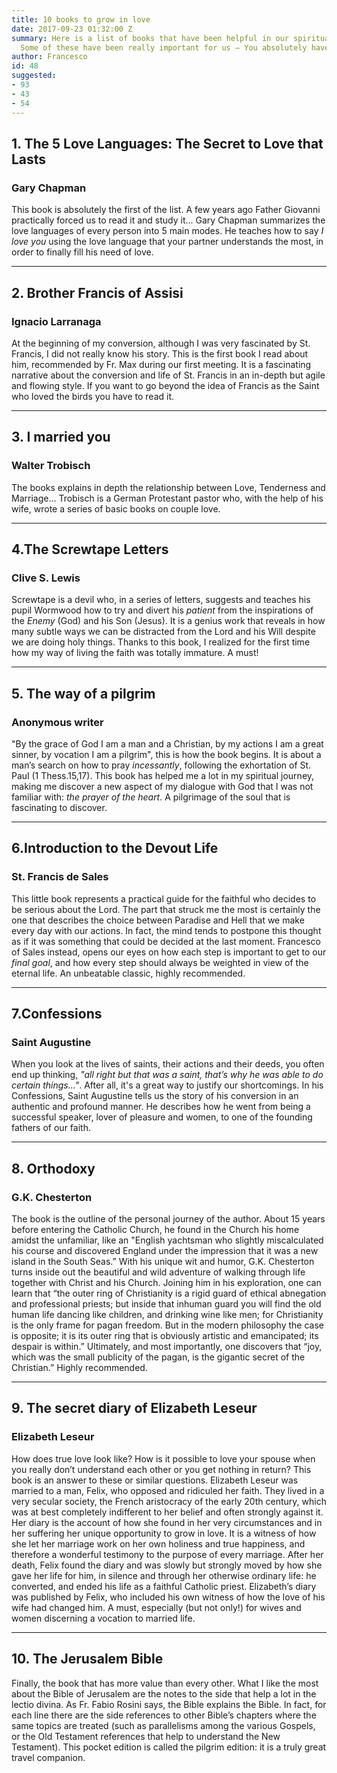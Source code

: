 ```yaml
---
title: 10 books to grow in love
date: 2017-09-23 01:32:00 Z
summary: Here is a list of books that have been helpful in our spiritual journey.
  Some of these have been really important for us — You absolutely have to read them(!)
author: Francesco
id: 48
suggested:
- 93
- 43
- 54
---
```


## 1. The 5 Love Languages: The Secret to Love that Lasts
### Gary Chapman
This book is absolutely the first of the list. A few years ago Father Giovanni practically forced  us to read it and study it... Gary Chapman summarizes the love languages of every person into 5 main modes. He teaches how to say *I love you* using the love language that your partner understands the most, in order to finally fill his need of love.

---

## 2. Brother Francis of Assisi
### Ignacio Larranaga
At the beginning of my conversion, although I was very fascinated by St. Francis, I did not really know his story. This is the first book I read about him, recommended by Fr. Max during our first meeting. It is a fascinating narrative about  the conversion and life of St. Francis in an in-depth but agile and flowing style. If you want to go beyond the idea of Francis as the Saint who loved the birds you have to read it.

---

## 3. I married you
### Walter Trobisch
The books explains in depth the relationship between Love, Tenderness and Marriage... Trobisch is a German Protestant pastor who, with the help of his wife, wrote a series of basic books on couple love.

---

## 4.The Screwtape Letters
### Clive S. Lewis
Screwtape is a devil who, in a series of letters, suggests and teaches his pupil Wormwood how to try and divert his *patient* from the inspirations of the *Enemy* (God) and his Son (Jesus). It is a genius work that reveals in how many subtle ways we can be distracted from the Lord and his Will despite we are doing holy things. Thanks to this book, I realized for the first time how my way of living the faith was totally immature. A must!

---

## 5. The way of a pilgrim
### Anonymous writer
"By the grace of God I am a man and a Christian, by my actions I am a great sinner, by vocation I am a pilgrim", this is how the book begins. It is about a man’s search on how to pray *incessantly*, following the exhortation of St. Paul (1 Thess.15,17). This book has helped me a lot in my spiritual journey, making me discover a new aspect of my dialogue with God that I was not familiar with: *the prayer of the heart*. A pilgrimage of the soul that is fascinating to discover.

---

## 6.Introduction to the Devout Life
### St. Francis de Sales
This little book represents a practical guide for the faithful who decides to be serious about the Lord. The part that struck me the most is certainly the one that describes the choice between Paradise and Hell that we make every day with our actions. In fact, the mind tends to postpone this thought as if it was something that could be decided at the last moment. Francesco of Sales instead, opens our eyes on how each step is important to get to our *final goal*, and how every step should always be weighted in view of the eternal life. An unbeatable classic, highly recommended.

---

## 7.Confessions
### Saint Augustine
When you look at the lives of saints, their actions and their deeds, you often end up thinking, *"all right but that was a saint, that’s why he was able to do certain things..."*. After all, it's a great way to justify our shortcomings. In his Confessions, Saint Augustine tells us the story of his conversion in an authentic and profound manner. He describes how he went from being a successful speaker, lover of pleasure and women, to one of the founding fathers of our faith.

---

## 8. Orthodoxy
### G.K. Chesterton
The book is the outline of the personal journey of the author. About 15 years before entering the Catholic Church, he found in the Church his home amidst the unfamiliar, like an "English yachtsman who slightly miscalculated his course and discovered England under the impression that it was a new island in the South Seas.” With his unique wit and humor, G.K. Chesterton turns inside out the beautiful and wild adventure of walking through life together with Christ and his Church. Joining him in his exploration, one can learn that “the outer ring of Christianity is a rigid guard of ethical abnegation and professional priests; but inside that inhuman guard you will find the old human life dancing like children, and drinking wine like men; for Christianity is the only frame for pagan freedom. But in the modern philosophy the case is opposite; it is its outer ring that is obviously artistic and emancipated; its despair is within.” Ultimately, and most importantly, one discovers that “joy, which was the small publicity of the pagan, is the gigantic secret of the Christian.” Highly recommended.

---

## 9. The secret diary of Elizabeth Leseur
### Elizabeth Leseur
How does true love look like? How is it possible to love your spouse when you really don’t understand each other or you get nothing in return?
This book is an answer to these or similar questions.
Elizabeth Leseur was married to a man, Felix, who opposed and ridiculed her faith. They lived in a very secular society, the French aristocracy of the early 20th century, which was at best completely indifferent to her belief and often strongly against it. Her diary is the account of how she found in her very circumstances and in her suffering her unique opportunity to grow in love. It is a witness of how she let her marriage work on her own holiness and true happiness, and therefore a wonderful testimony to the purpose of every marriage. After her death, Felix found the diary and was slowly but strongly moved by how she gave her life for him, in silence and through her otherwise ordinary life: he converted, and ended his life as a faithful Catholic priest. Elizabeth’s diary was published by Felix, who included his own witness of how the love of his wife had changed him. A must, especially (but not only!) for wives and women discerning a vocation to married life.

---

## 10. The Jerusalem Bible
Finally, the book that has more value than every other. What I like the most about the Bible of Jerusalem are the notes to the side that help a lot in the lectio divina. As Fr. Fabio Rosini says, the Bible explains the Bible. In fact, for each line there are the side references to other Bible’s chapters where the same topics are treated (such as parallelisms among the various Gospels, or the Old Testament references that help to understand the New Testament). This pocket edition is called the pilgrim edition: it is a truly great travel companion.